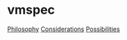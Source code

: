 # vmspec

[Philosophy](PHILOSOPHY.md)
[Considerations](CONSIDERATIONS.md)
[Possibilities](POSSIBILITES.md)

